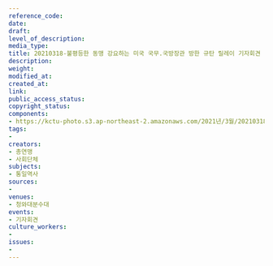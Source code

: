 ```yaml
---
reference_code: 
date: 
draft: 
level_of_description: 
media_type: 
title: 20210318-불평등한 동맹 강요하는 미국 국무.국방장관 방한 규탄 릴레이 기자회견
description: 
weight: 
modified_at: 
created_at: 
link: 
public_access_status: 
copyright_status: 
components:
- https://kctu-photo.s3.ap-northeast-2.amazonaws.com/2021년/3월/20210318-불평등한+동맹+강요하는+미국+국무.국방장관+방한+규탄+릴레이+기자회견/_5D44873.jpg
tags:
- 
creators:
- 총연맹
- 사회단체
subjects:
- 통일역사
sources:
- 
venues:
- 청와대분수대
events:
- 기자회견
culture_workers:
- 
issues:
- 
---
```

